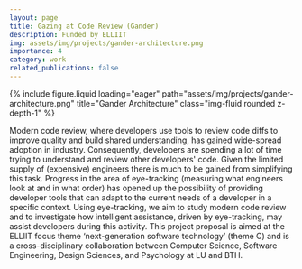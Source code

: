 ```yaml
---
layout: page
title: Gazing at Code Review (Gander)
description: Funded by ELLIIT
img: assets/img/projects/gander-architecture.png
importance: 4
category: work
related_publications: false
---
```


<div class="row justify-content-sm-center">
    <div class="col-sm-4 mt-3 mt-md-0">
        {% include figure.liquid loading="eager" path="assets/img/projects/gander-architecture.png" title="Gander Architecture" class="img-fluid rounded z-depth-1" %}
    </div>
</div>

Modern code review, where developers use tools to review code diffs to improve quality and build shared understanding, has gained wide-spread adoption in industry. Consequently, developers are spending a lot of time trying to understand and review other developers' code. Given the limited supply of (expensive) engineers there is much to be gained from simplifying this task. Progress in the area of eye-tracking (measuring what engineers look at and in what order) has opened up the possibility of providing developer tools that can adapt to the current needs of a developer in a specific context. Using eye-tracking, we aim to study modern code review and to investigate how intelligent assistance, driven by eye-tracking, may assist developers during this activity. This project proposal is aimed at the ELLIIT focus theme ‘next-generation software technology’ (theme C) and is a cross-disciplinary collaboration between Computer Science, Software Engineering, Design Sciences, and Psychology at LU and BTH.
